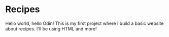 # Recipes
Hello world, hello Odin!
This is my first project where I build a basic website about recipes. I'll be using HTML and more!